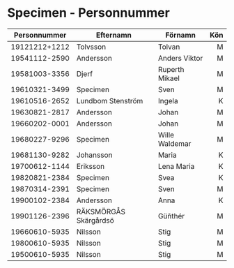 # Specimen - Personnummer





| Personnummer  | Efternamn             | Förnamn        |  Kön |
| ------------- | --------------------- | -------------- | ---: |
| 19121212+1212 | Tolvsson              | Tolvan         |    M |
| 19541112-2590 | Andersson             | Anders Viktor  |    M |
| 19581003-3356 | Djerf                 | Ruperth Mikael |    M |
| 19610321-3499 | Specimen              | Sven           |    M |
| 19610516-2652 | Lundbom Stenström     | Ingela         |    K |
| 19630821-2817 | Andersson             | Johan          |    M |
| 19660202-0001 | Andersson             | Johan          |    M |
| 19680227-9296 | Specimen              | Wille Waldemar |    M |
| 19681130-9282 | Johansson             | Maria          |    K |
| 19700612-1144 | Eriksson              | Lena Maria     |    K |
| 19820821-2384 | Specimen              | Svea           |    K |
| 19870314-2391 | Specimen              | Sven           |    M |
| 19900102-2384 | Andersson             | Anna           |    K |
| 19901126-2396 | RÄKSMÖRGÅS Skärgårdsö | Güñthér        |    M |
| 19660610-5935 | Nilsson               | Stig           |    M |
| 19800610-5935 | Nilsson               | Stig           |    M |
| 19500610-5935 | Nilsson               | Stig           |    M |
